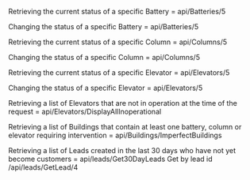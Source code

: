 Retrieving the current status of a specific Battery = api/Batteries/5

Changing the status of a specific Battery = api/Batteries/5

Retrieving the current status of a specific Column = api/Columns/5

Changing the status of a specific Column = api/Columns/5

Retrieving the current status of a specific Elevator = api/Elevators/5

Changing the status of a specific Elevator = api/Elevators/5

Retrieving a list of Elevators that are not in operation at the time of the request = api/Elevators/DisplayAllInoperational

Retrieving a list of Buildings that contain at least one battery, column or elevator requiring intervention = api/Buildings/ImperfectBuildings

Retrieving a list of Leads created in the last 30 days who have not yet become customers = api/leads/Get30DayLeads
Get by lead id /api/leads/GetLead/4
